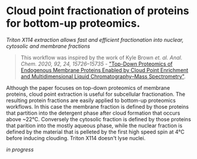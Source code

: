 # Cloud point fractionation of proteins for bottom-up proteomics.
*Triton X114 extraction allows fast and efficient fractionation into nuclear, cytosolic and membrane fractions*
>This workflow was inspired by the work of Kyle Brown *et. al. Anal. Chem. 2020, 92, 24, 15726–15735* - ["Top-Down Proteomics of Endogenous Membrane Proteins Enabled by Cloud Point Enrichment and Multidimensional Liquid Chromatography–Mass Spectrometry"](https://doi.org/10.1021/acs.analchem.0c02533). 

Although the paper focuses on top-down proteomics of membrane proteins, cloud point extraction is useful for subcellular fractionation. The resulting protein fractions are easily applied to bottom-up proteomics workflows.  In this case the membrane fraction is defined by those proteins that partition into the detergent phase after cloud formation that occurs above ~22°C. Conversely the cytosolic fraction is defined by those proteins that parition into the mostly aqueous phase, while the nuclear fraction is defined by the material that is pelleted by the first high speed spin at 4°C before inducing clouding.  Triton X114 doesn't lyse nuclei. 

*in progress*
